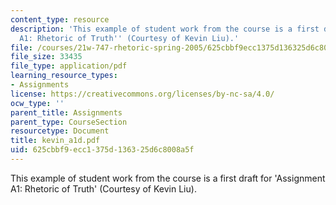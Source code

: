 ```yaml
---
content_type: resource
description: 'This example of student work from the course is a first draft for ''Assignment
  A1: Rhetoric of Truth'' (Courtesy of Kevin Liu).'
file: /courses/21w-747-rhetoric-spring-2005/625cbbf9ecc1375d136325d6c8008a5f_kevin_a1d.pdf
file_size: 33435
file_type: application/pdf
learning_resource_types:
- Assignments
license: https://creativecommons.org/licenses/by-nc-sa/4.0/
ocw_type: ''
parent_title: Assignments
parent_type: CourseSection
resourcetype: Document
title: kevin_a1d.pdf
uid: 625cbbf9-ecc1-375d-1363-25d6c8008a5f
---
```

This example of student work from the course is a first draft for 'Assignment A1: Rhetoric of Truth' (Courtesy of Kevin Liu).